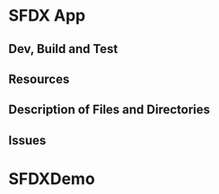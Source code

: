 # SFDX App

## Dev, Build and Test

## Resources

## Description of Files and Directories

## Issues

# SFDXDemo
